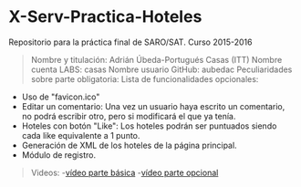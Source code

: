 # X-Serv-Practica-Hoteles
Repositorio para la práctica final de SARO/SAT. Curso 2015-2016

>Nombre y titulación: Adrián Úbeda-Portugués Casas (ITT)
>Nombre cuenta LABS: casas
>Nombre usuario GitHub: aubedac
>Peculiaridades sobre parte obligatoria:
>Lista de funcionalidades opcionales:
  - Uso de "favicon.ico"
  - Editar un comentario: Una vez un usuario haya escrito un comentario, no podrá escribir otro, pero si modificará el que ya tenía.
  - Hoteles con botón "Like": Los hoteles podrán ser puntuados siendo cada like equivalente a 1 punto.
  - Generación de XML de los hoteles de la página principal.
  - Módulo de registro.
>Videos:
  -[vídeo parte básica](https://vimeo.com/171947214)
  -[vídeo parte opcional](https://vimeo.com/171947215)
